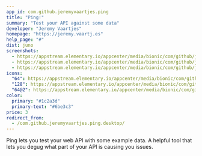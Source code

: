 ```yaml
---
app_id: com.github.jeremyvaartjes.ping
title: "Ping!"
summary: "Test your API against some data"
developer: "Jeremy Vaartjes"
homepage: "https://jeremy.vaartj.es"
help_page: "#"
dist: juno
screenshots:
  - https://appstream.elementary.io/appcenter/media/bionic/com/github/jeremyvaartjes.ping/3D8FF0890D6107B026760788EB7B9F3C/screenshots/image-1_orig.png
  - https://appstream.elementary.io/appcenter/media/bionic/com/github/jeremyvaartjes.ping/3D8FF0890D6107B026760788EB7B9F3C/screenshots/image-2_orig.png
  - https://appstream.elementary.io/appcenter/media/bionic/com/github/jeremyvaartjes.ping/3D8FF0890D6107B026760788EB7B9F3C/screenshots/image-3_orig.png
icons:
  "64": https://appstream.elementary.io/appcenter/media/bionic/com/github/jeremyvaartjes.ping/3D8FF0890D6107B026760788EB7B9F3C/icons/64x64/com.github.jeremyvaartjes.ping_com.github.jeremyvaartjes.ping.png
  "128": https://appstream.elementary.io/appcenter/media/bionic/com/github/jeremyvaartjes.ping/3D8FF0890D6107B026760788EB7B9F3C/icons/128x128/com.github.jeremyvaartjes.ping_com.github.jeremyvaartjes.ping.png
  "64@2": https://appstream.elementary.io/appcenter/media/bionic/com/github/jeremyvaartjes.ping/3D8FF0890D6107B026760788EB7B9F3C/icons/64x64@2/com.github.jeremyvaartjes.ping_com.github.jeremyvaartjes.ping.png
color:
  primary: "#1c2a3d"
  primary-text: "#6be3c3"
price: 3
redirect_from:
  - /com.github.jeremyvaartjes.ping.desktop/
---
```


<p>Ping lets you test your web API with some example data. A helpful tool that lets you degug what part of your API is causing you issues.</p>